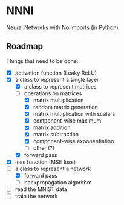 # NNNI
Neural Networks with No Imports (in Python)

## Roadmap

Things that need to be done:

 - [x] activation function (Leaky ReLU)
 - [x] a class to represent a single layer
   - [x] a class to represent matrices
   - [ ] operations on matrices
     - [x] matrix multiplication
     - [x] random matrix generation
     - [x] matrix multiplication with scalars
     - [x] component-wise maximum
     - [x] matrix addition
     - [x] matrix subtraction
     - [x] component-wise exponentiation
     - [ ] other (?)
   - [x] forward pass
 - [x] loss function (MSE loss)
 - [ ] a class to represent a network
   - [x] forward pass
   - [ ] backpropagation algorithm
 - [ ] read the MNIST data
 - [ ] train the network
